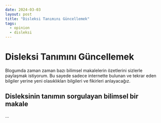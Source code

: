 ```yaml
---
date: 2024-03-03
layout: post
title: "Disleksi Tanımını Güncellemek"
tags:
  - opinion
  - disleksi
---
```


# Disleksi Tanımını Güncellemek

Blogumda zaman zaman bazı bilimsel makalelerin özetlerini sizlerle paylaşmak istiyorum. Bu sayede sadece internette bulunan ve tekrar eden bilgiler yerine yeni olasıklıkları bilgileri ve fikirleri anlayacağız. 

## Disleksinin tanımın sorgulayan bilimsel bir makale

...